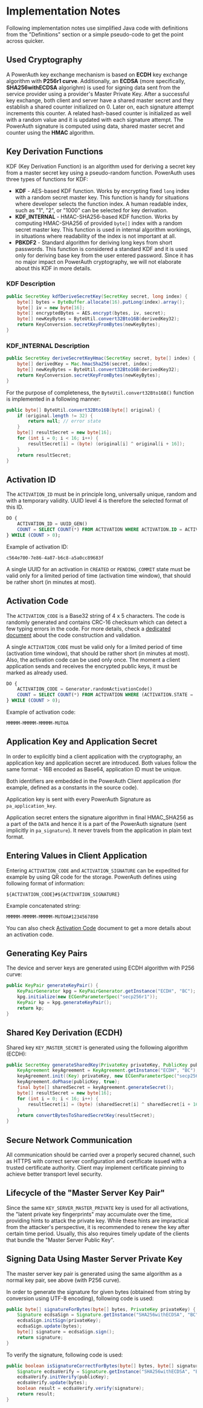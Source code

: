 # Implementation Notes

Following implementation notes use simplified Java code with definitions from the "Definitions" section or a simple pseudo-code to get the point across quicker.

## Used Cryptography

A PowerAuth key exchange mechanism is based on **ECDH** key exchange algorithm with **P256r1 curve**. Additionally, an **ECDSA** (more specifically, **SHA256withECDSA** algorighm) is used for signing data sent from the service provider using a provider's Master Private Key. After a successful key exchange, both client and server have a shared master secret and they establish a shared counter initialized on 0. Later on, each signature attempt increments this counter. A related hash-based counter is initialized as well with a random value and it is updated with each signature attempt. The PowerAuth signature is computed using data, shared master secret and counter using the **HMAC** algorithm.

## Key Derivation Functions

KDF (Key Derivation Function) is an algorithm used for deriving a secret key from a master secret key using a pseudo-random function. PowerAuth uses three types of functions for KDF:

- **KDF** - AES-based KDF function. Works by encrypting fixed `long` index with a random secret master key. This function is handy for situations where developer selects the function index. A human readable index, such as "1", "2", or "1000" can be selected for key derivation.
- **KDF_INTERNAL** - HMAC-SHA256-based KDF function. Works by computing HMAC-SHA256 of provided `byte[]` index with a random secret master key. This function is used in internal algorithm workings, in situations where readability of the index is not important at all.
- **PBKDF2** - Standard algorithm for deriving long keys from short passwords. This function is considered a standard KDF and it is used only for deriving base key from the user entered password. Since it has no major impact on PowerAuth cryptography, we will not elaborate about this KDF in more details.

### KDF Description

```java
public SecretKey kdfDeriveSecretKey(SecretKey secret, long index) {
    byte[] bytes = ByteBuffer.allocate(16).putLong(index).array();
    byte[] iv = new byte[16];
    byte[] encryptedBytes = AES.encrypt(bytes, iv, secret);
    byte[] newKeyBytes = ByteUtil.convert32Bto16B(derivedKey32);
    return KeyConversion.secretKeyFromBytes(newKeyBytes);
}
```

### KDF_INTERNAL Description

```java
public SecretKey deriveSecretKeyHmac(SecretKey secret, byte[] index) {
    byte[] derivedKey = Mac.hmacSha256(secret, index);
    byte[] newKeyBytes = ByteUtil.convert32Bto16B(derivedKey32);
    return KeyConversion.secretKeyFromBytes(newKeyBytes);
}
```

For the purpose of completeness, the `ByteUtil.convert32Bto16B()` function is implemented in a following manner:

```java
public byte[] ByteUtil.convert32Bto16B(byte[] original) {
    if (original.length != 32) {
        return null; // error state
    }
    byte[] resultSecret = new byte[16];
    for (int i = 0; i < 16; i++) {
        resultSecret[i] = (byte) (original[i] ^ original[i + 16]);
    }
    return resultSecret;
}
```

## Activation ID

The `ACTIVATION_ID` must be in principle long, universally unique, random and with a temporary validity. UUID level 4 is therefore the selected format of this ID.

```sql
DO {
    ACTIVATION_ID = UUID_GEN()
    COUNT = SELECT COUNT(*) FROM ACTIVATION WHERE ACTIVATION.ID = ACTIVATION_ID
} WHILE (COUNT > 0);
```

Example of activation ID:

```
c564e700-7e86-4a87-b6c8-a5a0cc89683f
```

<!-- begin box warning -->
A single UUID for an activation in `CREATED` or `PENDING_COMMIT` state must be valid only for a limited period of time (activation time window), that should be rather short (in minutes at most).
<!-- end -->


## Activation Code

The `ACTIVATION_CODE` is a Base32 string of 4 x 5 characters. The code is randomly generated and contains CRC-16 checksum which can detect a few typing errors in the code. For more details, check a [dedicated document](./Activation-Code.md) about the code construction and validation.

A single `ACTIVATION_CODE` must be valid only for a limited period of time (activation time window), that should be rather short (in minutes at most). Also, the activation code can be used only once. The moment a client application sends and receives the encrypted public keys, it must be marked as already used.

```sql
DO {
    ACTIVATION_CODE = Generator.randomActivationCode()
    COUNT = SELECT COUNT(*) FROM ACTIVATION WHERE (ACTIVATION.STATE = 'CREATED' OR ACTIVATION.STATE = 'PENDING_COMMIT') AND ACTIVATION.CODE = ACTIVATION_CODE
} WHILE (COUNT > 0);
```

Example of activation code:

```
MMMMM-MMMMM-MMMMM-MUTOA
```

## Application Key and Application Secret

In order to explicitly bind a client application with the cryptography, an application key and application secret are introduced. Both values follow the same format - 16B encoded as Base64, application ID must be unique.

Both identifiers are embedded in the PowerAuth Client application (for example, defined as a constants in the source code).

Application key is sent with every PowerAuth Signature as `pa_application_key`.

Application secret enters the signature algorithm in final HMAC_SHA256 as a part of the `DATA` and hence it is a part of the PowerAuth signature (sent implicitly in `pa_signature`). It never travels from the application in plain text format.

## Entering Values in Client Application

Entering `ACTIVATION_CODE` and `ACTIVATION_SIGNATURE` can be expedited for example by using QR code for the storage. PowerAuth defines using following format of information:

```
${ACTIVATION_CODE}#${ACTIVATION_SIGNATURE}
```

Example concatenated string:

```
MMMMM-MMMMM-MMMMM-MUTOA#1234567890
```

<!-- begin box info -->
You can also check [Activation Code](./Activation-Code.md) document to get a more details about an activation code.
<!-- end -->

## Generating Key Pairs

The device and server keys are generated using ECDH algorithm with P256 curve:

```java
public KeyPair generateKeyPair() {
    KeyPairGenerator kpg = KeyPairGenerator.getInstance("ECDH", "BC"); // we assume BouncyCastle provider
    kpg.initialize(new ECGenParameterSpec("secp256r1"));
    KeyPair kp = kpg.generateKeyPair();
    return kp;
}
```
## Shared Key Derivation (ECDH)

Shared key `KEY_MASTER_SECRET` is generated using the following algorithm (ECDH):

```java
public SecretKey generateSharedKey(PrivateKey privateKey, PublicKey publicKey) throws InvalidKeyException {
    KeyAgreement keyAgreement = KeyAgreement.getInstance("ECDH", "BC"); // we assume BouncyCastle provider
    keyAgreement.init((Key) privateKey, new ECGenParameterSpec("secp256r1"));
    keyAgreement.doPhase(publicKey, true);
    final byte[] sharedSecret = keyAgreement.generateSecret();
    byte[] resultSecret = new byte[16];
    for (int i = 0; i < 16; i++) {
        resultSecret[i] = (byte) (sharedSecret[i] ^ sharedSecret[i + 16]);
    }
    return convertBytesToSharedSecretKey(resultSecret);
}
```

## Secure Network Communication

All communication should be carried over a properly secured channel, such as HTTPS with correct server configuration and certificate issued with a trusted certificate authority. Client may implement certificate pinning to achieve better transport level security.

## Lifecycle of the "Master Server Key Pair"

Since the same `KEY_SERVER_MASTER_PRIVATE` key is used for all activations, the "latent private key fingerprints" may accumulate over the time, providing hints to attack the private key. While these hints are impractical from the attacker's perspective, it is recommended to renew the key after certain time period. Usually, this also requires timely update of the clients that bundle the "Master Server Public Key".

## Signing Data Using Master Server Private Key

The master server key pair is generated using the same algorithm as a normal key pair, see above (with P256 curve).

In order to generate the signature for given bytes (obtained from string by conversion using UTF-8 encoding), following code is used:

```java
public byte[] signatureForBytes(byte[] bytes, PrivateKey privateKey) {
    Signature ecdsaSign = Signature.getInstance("SHA256withECDSA", "BC"); // we assume BouncyCastle provider
    ecdsaSign.initSign(privateKey);
    ecdsaSign.update(bytes);
    byte[] signature = ecdsaSign.sign();
    return signature;
}
```

To verify the signature, following code is used:

```java
public boolean isSignatureCorrectForBytes(byte[] bytes, byte[] signature, PublicKey publicKey)
    Signature ecdsaVerify = Signature.getInstance("SHA256withECDSA", "BC"); // we assume BouncyCastle provider
    ecdsaVerify.initVerify(publicKey);
    ecdsaVerify.update(bytes);
    boolean result = ecdsaVerify.verify(signature);
    return result;
}
```
